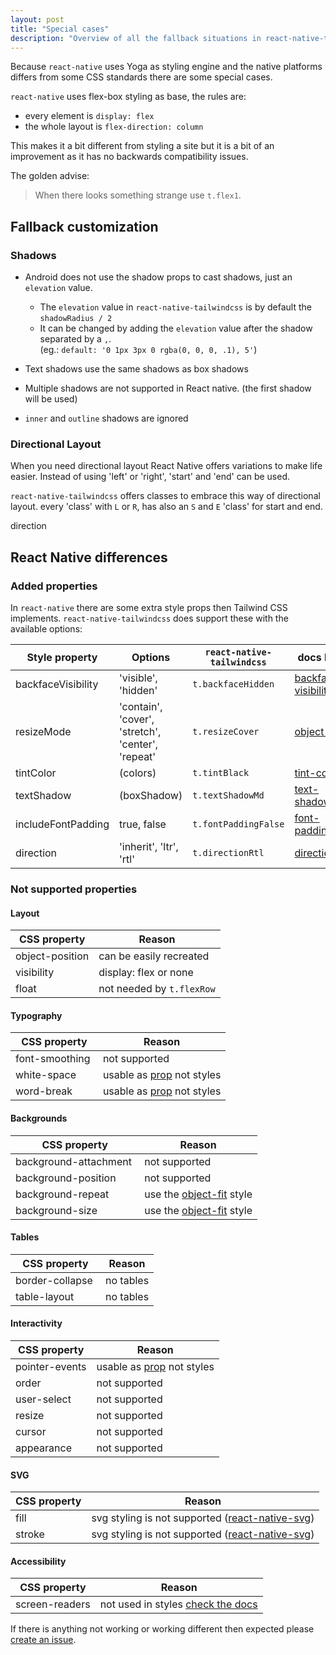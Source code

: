 ```yaml
---
layout: post
title: "Special cases"
description: "Overview of all the fallback situations in react-native-tailwindcss and how to customize them."
---
```


Because `react-native` uses Yoga as styling engine and the native platforms differs from some CSS standards there are some special cases.

`react-native` uses flex-box styling as base, the rules are: 
 - every element is `display: flex`
 - the whole layout is `flex-direction: column`
  
 This makes it a bit different from styling a site but it is a bit of an improvement as it has no backwards compatibility issues.
 
The golden advise: 
 > When there looks something strange use <code class="language-plaintext"><span class="rnt-object">t</span>.flex1</code>.

## Fallback customization

### Shadows

- Android does not use the shadow props to cast shadows, just an `elevation` value.
    - The `elevation` value in `react-native-tailwindcss` is by default the `shadowRadius / 2`
    - It can be changed by adding the `elevation` value after the shadow separated by a `,`. <br> 
        (eg.: `default: '0 1px 3px 0 rgba(0, 0, 0, .1), 5'`)

- Text shadows use the same shadows as box shadows
- Multiple shadows are not supported in React native. (the first shadow will be used)
- `inner` and `outline` shadows are ignored
 

### Directional Layout

When you need directional layout React Native offers variations to make life easier.
Instead of using 'left' or 'right', 'start' and 'end' can be used.

`react-native-tailwindcss` offers classes to embrace this way of directional layout.
every 'class' with `L` or `R`, has also an `S` and `E` 'class' for start and end.

direction

## React Native differences

### Added properties

In `react-native` there are some extra style props then Tailwind CSS implements.
`react-native-tailwindcss` does support these with the available options:

Style property | Options | `react-native-tailwindcss` | docs link
--- | --- | --- | ---
backfaceVisibility | 'visible', 'hidden' | <code class="language-plaintext"><span class='rnt-object'>t</span>.backfaceHidden</code> | [backface-visibility](https://tvke.github.io/react-native-tailwindcss/backgrounds/backface-visibility)
resizeMode | 'contain', 'cover', 'stretch', 'center', 'repeat' | <code class="language-plaintext"><span class='rnt-object'>t</span>.resizeCover</code> | [object-fit](https://tvke.github.io/react-native-tailwindcss/layout/object-fit)
tintColor | (colors) | <code class="language-plaintext"><span class='rnt-object'>t</span>.tintBlack</code> | [tint-color](https://tvke.github.io/react-native-tailwindcss/layout/tint-color)
textShadow | (boxShadow) | <code class="language-plaintext"><span class='rnt-object'>t</span>.textShadowMd</code> | [text-shadow](https://tvke.github.io/react-native-tailwindcss/effects/text-shadow)
includeFontPadding | true, false | <code class="language-plaintext"><span class='rnt-object'>t</span>.fontPaddingFalse</code> | [font-padding](https://tvke.github.io/react-native-tailwindcss/typography/font-padding)
direction | 'inherit', 'ltr', 'rtl' | <code class="language-plaintext"><span class='rnt-object'>t</span>.directionRtl</code> | [direction](https://tvke.github.io/react-native-tailwindcss/directional)

### Not supported properties

#### Layout

CSS property | Reason
--- | --- 
object-position | can be easily recreated
visibility | display: flex or none
float | not needed by <code class="language-plaintext"><span class="rnt-object">t</span>.flexRow</code>

#### Typography

CSS property | Reason
--- | --- 
font-smoothing | not supported
white-space | usable as [prop](https://facebook.github.io/react-native/docs/text#numberoflines) not styles 
word-break | usable as [prop](https://facebook.github.io/react-native/docs/text#numberoflines) not styles 

#### Backgrounds

CSS property | Reason
--- | --- 
background-attachment | not supported
background-position | not supported
background-repeat | use the [object-fit](https://tvke.github.io/react-native-tailwindcss/layout/object-fit) style
background-size | use the [object-fit](https://tvke.github.io/react-native-tailwindcss/layout/object-fit) style

#### Tables

CSS property | Reason
--- | --- 
border-collapse | no tables
table-layout | no tables

#### Interactivity

CSS property | Reason
--- | --- 
pointer-events | usable as [prop](https://facebook.github.io/react-native/docs/view#pointerevents) not styles
order | not supported
user-select | not supported
resize | not supported
cursor | not supported
appearance | not supported

#### SVG

CSS property | Reason
--- | --- 
fill | svg styling is not supported ([react-native-svg](https://github.com/react-native-community/react-native-svg))
stroke | svg styling is not supported ([react-native-svg](https://github.com/react-native-community/react-native-svg))

#### Accessibility

CSS property | Reason
--- | --- 
screen-readers | not used in styles [check the docs](https://facebook.github.io/react-native/docs/accessibility)


If there is anything not working or working different then expected please [create an issue]('https://github.com/TVke/react-native-tailwindcss/issues').
